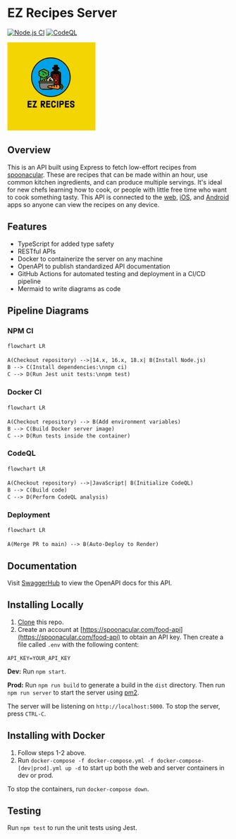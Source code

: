 # EZ Recipes Server

[![Node.js CI](https://github.com/Abhiek187/ez-recipes-server/actions/workflows/node.js.yml/badge.svg)](https://github.com/Abhiek187/ez-recipes-server/actions/workflows/node.js.yml)
[![CodeQL](https://github.com/Abhiek187/ez-recipes-server/actions/workflows/codeql.yml/badge.svg)](https://github.com/Abhiek187/ez-recipes-server/actions/workflows/codeql.yml)

<img src="logo.png" alt="Food cooking in a pot" width="200">

## Overview

This is an API built using Express to fetch low-effort recipes from [spoonacular](https://spoonacular.com/food-api). These are recipes that can be made within an hour, use common kitchen ingredients, and can produce multiple servings. It's ideal for new chefs learning how to cook, or people with little free time who want to cook something tasty. This API is connected to the [web](https://github.com/Abhiek187/ez-recipes-web), [iOS](https://github.com/Abhiek187/ez-recipes-ios), and [Android](https://github.com/Abhiek187/ez-recipes-android) apps so anyone can view the recipes on any device.

## Features

- TypeScript for added type safety
- RESTful APIs
- Docker to containerize the server on any machine
- OpenAPI to publish standardized API documentation
- GitHub Actions for automated testing and deployment in a CI/CD pipeline
- Mermaid to write diagrams as code

## Pipeline Diagrams

### NPM CI

```mermaid
flowchart LR

A(Checkout repository) -->|14.x, 16.x, 18.x| B(Install Node.js)
B --> C(Install dependencies:\nnpm ci)
C --> D(Run Jest unit tests:\nnpm test)
```

### Docker CI

```mermaid
flowchart LR

A(Checkout repository) --> B(Add environment variables)
B --> C(Build Docker server image)
C --> D(Run tests inside the container)
```

### CodeQL

```mermaid
flowchart LR

A(Checkout repository) -->|JavaScript| B(Initialize CodeQL)
B --> C(Build code)
C --> D(Perform CodeQL analysis)
```

### Deployment

```mermaid
flowchart LR

A(Merge PR to main) --> B(Auto-Deploy to Render)
```

## Documentation

Visit [SwaggerHub](https://app.swaggerhub.com/apis-docs/Abhiek187/ez-recipes/1.0.0) to view the OpenAPI docs for this API.

## Installing Locally

1. [Clone](https://github.com/Abhiek187/ez-recipes-web.git) this repo.
2. Create an account at [https://spoonacular.com/food-api](https://spoonacular.com/food-api) to obtain an API key. Then create a file called `.env` with the following content:

```
API_KEY=YOUR_API_KEY
```

**Dev:** Run `npm start`.

**Prod:** Run `npm run build` to generate a build in the `dist` directory. Then run `npm run server` to start the server using [pm2](https://pm2.io/).

The server will be listening on `http://localhost:5000`. To stop the server, press `CTRL-C`.

## Installing with Docker

1. Follow steps 1-2 above.
2. Run `docker-compose -f docker-compose.yml -f docker-compose-[dev|prod].yml up -d` to start up both the web and server containers in dev or prod.

To stop the containers, run `docker-compose down`.

## Testing

Run `npm test` to run the unit tests using Jest.
